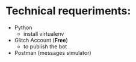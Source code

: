 
# Technical requeriments:

- Python
    - install virtualenv
- Glitch Account (**Free**)
    - to publish the bot
- Postman (messages simulator)